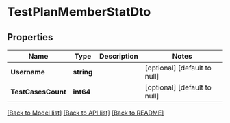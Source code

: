 # TestPlanMemberStatDto

## Properties
Name | Type | Description | Notes
------------ | ------------- | ------------- | -------------
**Username** | **string** |  | [optional] [default to null]
**TestCasesCount** | **int64** |  | [optional] [default to null]

[[Back to Model list]](../README.md#documentation-for-models) [[Back to API list]](../README.md#documentation-for-api-endpoints) [[Back to README]](../README.md)

